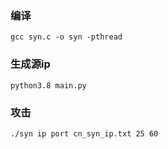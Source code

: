 ### 编译
    gcc syn.c -o syn -pthread

### 生成源ip
    python3.8 main.py


### 攻击
    ./syn ip port cn_syn_ip.txt 25 60
